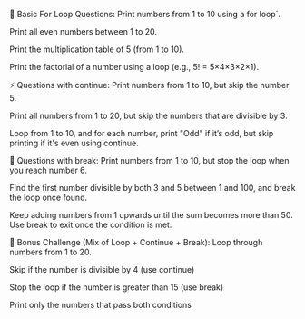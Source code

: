 
🔁 Basic For Loop Questions:
Print numbers from 1 to 10 using a for loop`.

Print all even numbers between 1 to 20.

Print the multiplication table of 5 (from 1 to 10).

Print the factorial of a number using a loop (e.g., 5! = 5×4×3×2×1).

⚡ Questions with continue:
Print numbers from 1 to 10, but skip the number 5.

Print all numbers from 1 to 20, but skip the numbers that are divisible by 3.

Loop from 1 to 10, and for each number, print "Odd" if it’s odd, but skip printing if it's even using continue.

🛑 Questions with break:
Print numbers from 1 to 10, but stop the loop when you reach number 6.

Find the first number divisible by both 3 and 5 between 1 and 100, and break the loop once found.

Keep adding numbers from 1 upwards until the sum becomes more than 50. Use break to exit once the condition is met.

🧠 Bonus Challenge (Mix of Loop + Continue + Break):
Loop through numbers from 1 to 20.

Skip if the number is divisible by 4 (use continue)

Stop the loop if the number is greater than 15 (use break)

Print only the numbers that pass both conditions